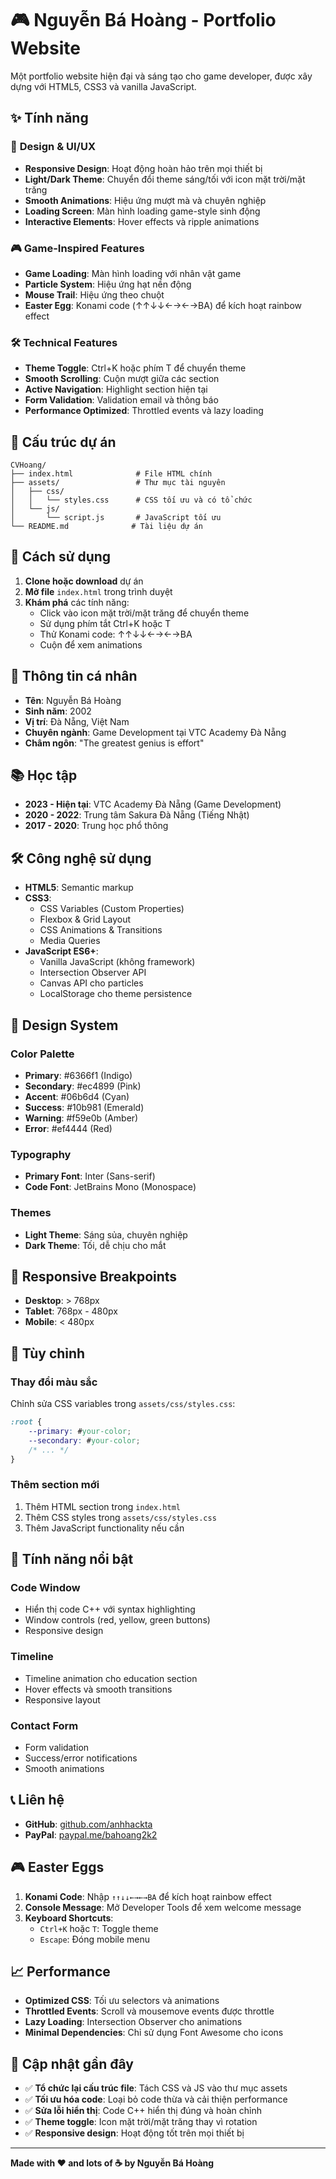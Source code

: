 # 🎮 Nguyễn Bá Hoàng - Portfolio Website

Một portfolio website hiện đại và sáng tạo cho game developer, được xây dựng với HTML5, CSS3 và vanilla JavaScript.

## ✨ Tính năng

### 🎨 **Design & UI/UX**
- **Responsive Design**: Hoạt động hoàn hảo trên mọi thiết bị
- **Light/Dark Theme**: Chuyển đổi theme sáng/tối với icon mặt trời/mặt trăng
- **Smooth Animations**: Hiệu ứng mượt mà và chuyên nghiệp
- **Loading Screen**: Màn hình loading game-style sinh động
- **Interactive Elements**: Hover effects và ripple animations

### 🎮 **Game-Inspired Features**
- **Game Loading**: Màn hình loading với nhân vật game
- **Particle System**: Hiệu ứng hạt nền động
- **Mouse Trail**: Hiệu ứng theo chuột
- **Easter Egg**: Konami code (↑↑↓↓←→←→BA) để kích hoạt rainbow effect

### 🛠️ **Technical Features**
- **Theme Toggle**: Ctrl+K hoặc phím T để chuyển theme
- **Smooth Scrolling**: Cuộn mượt giữa các section
- **Active Navigation**: Highlight section hiện tại
- **Form Validation**: Validation email và thông báo
- **Performance Optimized**: Throttled events và lazy loading

## 📁 Cấu trúc dự án

```
CVHoang/
├── index.html              # File HTML chính
├── assets/                 # Thư mục tài nguyên
│   ├── css/
│   │   └── styles.css      # CSS tối ưu và có tổ chức
│   └── js/
│       └── script.js       # JavaScript tối ưu
└── README.md              # Tài liệu dự án
```

## 🚀 Cách sử dụng

1. **Clone hoặc download** dự án
2. **Mở file** `index.html` trong trình duyệt
3. **Khám phá** các tính năng:
   - Click vào icon mặt trời/mặt trăng để chuyển theme
   - Sử dụng phím tắt Ctrl+K hoặc T
   - Thử Konami code: ↑↑↓↓←→←→BA
   - Cuộn để xem animations

## 🎯 Thông tin cá nhân

- **Tên**: Nguyễn Bá Hoàng
- **Sinh năm**: 2002
- **Vị trí**: Đà Nẵng, Việt Nam
- **Chuyên ngành**: Game Development tại VTC Academy Đà Nẵng
- **Châm ngôn**: "The greatest genius is effort"

## 📚 Học tập

- **2023 - Hiện tại**: VTC Academy Đà Nẵng (Game Development)
- **2020 - 2022**: Trung tâm Sakura Đà Nẵng (Tiếng Nhật)
- **2017 - 2020**: Trung học phổ thông

## 🛠️ Công nghệ sử dụng

- **HTML5**: Semantic markup
- **CSS3**: 
  - CSS Variables (Custom Properties)
  - Flexbox & Grid Layout
  - CSS Animations & Transitions
  - Media Queries
- **JavaScript ES6+**:
  - Vanilla JavaScript (không framework)
  - Intersection Observer API
  - Canvas API cho particles
  - LocalStorage cho theme persistence

## 🎨 Design System

### **Color Palette**
- **Primary**: #6366f1 (Indigo)
- **Secondary**: #ec4899 (Pink)
- **Accent**: #06b6d4 (Cyan)
- **Success**: #10b981 (Emerald)
- **Warning**: #f59e0b (Amber)
- **Error**: #ef4444 (Red)

### **Typography**
- **Primary Font**: Inter (Sans-serif)
- **Code Font**: JetBrains Mono (Monospace)

### **Themes**
- **Light Theme**: Sáng sủa, chuyên nghiệp
- **Dark Theme**: Tối, dễ chịu cho mắt

## 📱 Responsive Breakpoints

- **Desktop**: > 768px
- **Tablet**: 768px - 480px
- **Mobile**: < 480px

## 🔧 Tùy chỉnh

### **Thay đổi màu sắc**
Chỉnh sửa CSS variables trong `assets/css/styles.css`:

```css
:root {
    --primary: #your-color;
    --secondary: #your-color;
    /* ... */
}
```

### **Thêm section mới**
1. Thêm HTML section trong `index.html`
2. Thêm CSS styles trong `assets/css/styles.css`
3. Thêm JavaScript functionality nếu cần

## 🌟 Tính năng nổi bật

### **Code Window**
- Hiển thị code C++ với syntax highlighting
- Window controls (red, yellow, green buttons)
- Responsive design

### **Timeline**
- Timeline animation cho education section
- Hover effects và smooth transitions
- Responsive layout

### **Contact Form**
- Form validation
- Success/error notifications
- Smooth animations

## 📞 Liên hệ

- **GitHub**: [github.com/anhhackta](https://github.com/anhhackta)
- **PayPal**: [paypal.me/bahoang2k2](http://paypal.me/bahoang2k2)

## 🎮 Easter Eggs

1. **Konami Code**: Nhập `↑↑↓↓←→←→BA` để kích hoạt rainbow effect
2. **Console Message**: Mở Developer Tools để xem welcome message
3. **Keyboard Shortcuts**: 
   - `Ctrl+K` hoặc `T`: Toggle theme
   - `Escape`: Đóng mobile menu

## 📈 Performance

- **Optimized CSS**: Tối ưu selectors và animations
- **Throttled Events**: Scroll và mousemove events được throttle
- **Lazy Loading**: Intersection Observer cho animations
- **Minimal Dependencies**: Chỉ sử dụng Font Awesome cho icons

## 🔄 Cập nhật gần đây

- ✅ **Tổ chức lại cấu trúc file**: Tách CSS và JS vào thư mục assets
- ✅ **Tối ưu hóa code**: Loại bỏ code thừa và cải thiện performance
- ✅ **Sửa lỗi hiển thị**: Code C++ hiển thị đúng và hoàn chỉnh
- ✅ **Theme toggle**: Icon mặt trời/mặt trăng thay vì rotation
- ✅ **Responsive design**: Hoạt động tốt trên mọi thiết bị

---

**Made with ❤️ and lots of ☕ by Nguyễn Bá Hoàng** 